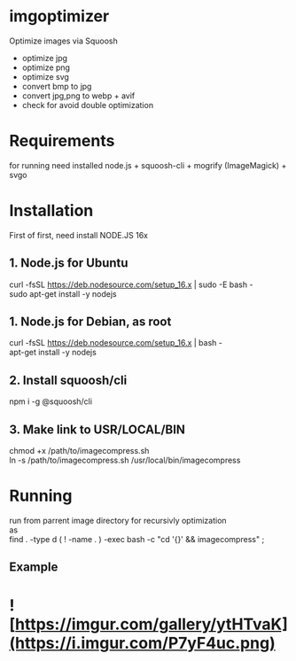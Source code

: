 # imgoptimizer
Optimize images via Squoosh

- optimize jpg
- optimize png
- optimize svg
- convert bmp to jpg
- convert jpg,png to webp + avif
- check for avoid double optimization

# Requirements
for running need installed node.js + squoosh-cli + mogrify (ImageMagick) + svgo


# Installation
First of first, need install NODE.JS 16x    

## 1. Node.js for Ubuntu    
curl -fsSL https://deb.nodesource.com/setup_16.x | sudo -E bash -    
sudo apt-get install -y nodejs    

## 1. Node.js for Debian, as root    
curl -fsSL https://deb.nodesource.com/setup_16.x | bash -    
apt-get install -y nodejs    

## 2. Install squoosh/cli    
npm i -g @squoosh/cli    

## 3. Make link to USR/LOCAL/BIN
chmod +x /path/to/imagecompress.sh    
ln -s /path/to/imagecompress.sh /usr/local/bin/imagecompress



# Running
run from parrent image directory for recursivly optimization    
as    
find . -type d \( ! -name . \) -exec bash -c "cd '{}' && imagecompress" \;


## Example
# ![https://imgur.com/gallery/ytHTvaK](https://i.imgur.com/P7yF4uc.png)
